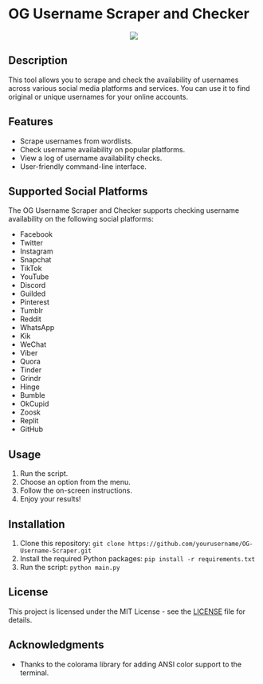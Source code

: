 # OG Username Scraper and Checker

<p align="center">
	<tr>
		<td align="center" style="padding=0;width=50%;">
			<img src="https://i.imgur.com/poBVeub.png" />
		</td>
	</tr>
	<tr>
<p align="center">

## Description

This tool allows you to scrape and check the availability of usernames across various social media platforms and services. You can use it to find original or unique usernames for your online accounts.

## Features

- Scrape usernames from wordlists.
- Check username availability on popular platforms.
- View a log of username availability checks.
- User-friendly command-line interface.

## Supported Social Platforms

The OG Username Scraper and Checker supports checking username availability on the following social platforms:

- Facebook
- Twitter
- Instagram
- Snapchat
- TikTok
- YouTube
- Discord
- Guilded
- Pinterest
- Tumblr
- Reddit
- WhatsApp
- Kik
- WeChat
- Viber
- Quora
- Tinder
- Grindr
- Hinge
- Bumble
- OkCupid
- Zoosk
- Replit
- GitHub

## Usage

1. Run the script.
2. Choose an option from the menu.
3. Follow the on-screen instructions.
4. Enjoy your results!

## Installation

1. Clone this repository: `git clone https://github.com/yourusername/OG-Username-Scraper.git`
2. Install the required Python packages: `pip install -r requirements.txt`
3. Run the script: `python main.py`

## License

This project is licensed under the MIT License - see the [LICENSE](LICENSE) file for details.

## Acknowledgments

- Thanks to the colorama library for adding ANSI color support to the terminal.

